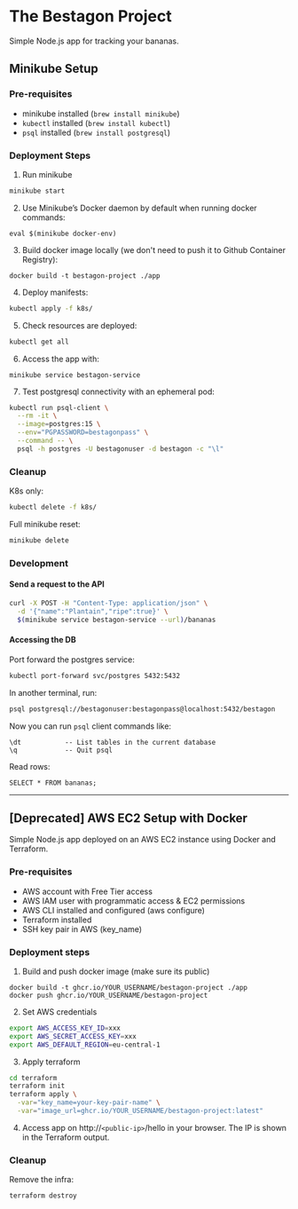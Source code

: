 # The Bestagon Project

Simple Node.js app for tracking your bananas.

## Minikube Setup

### Pre-requisites
* minikube installed (`brew install minikube`)
* `kubectl` installed (`brew install kubectl`)
* `psql` installed (`brew install postgresql`)

### Deployment Steps

1. Run minikube
```sh
minikube start
```

2. Use Minikube’s Docker daemon by default when running docker commands:
```
eval $(minikube docker-env)
```

3. Build docker image locally (we don't need to push it to Github Container Registry):
```
docker build -t bestagon-project ./app
```

4. Deploy manifests:
```sh
kubectl apply -f k8s/
```

5. Check resources are deployed:
```sh
kubectl get all
```

6. Access the app with:
```
minikube service bestagon-service
```

7. Test postgresql connectivity with an ephemeral pod:
```sh
kubectl run psql-client \
  --rm -it \
  --image=postgres:15 \
  --env="PGPASSWORD=bestagonpass" \
  --command -- \
  psql -h postgres -U bestagonuser -d bestagon -c "\l"
```

### Cleanup

K8s only:
```sh
kubectl delete -f k8s/
```

Full minikube reset:
```sh
minikube delete
```

### Development

#### Send a request to the API

```sh
curl -X POST -H "Content-Type: application/json" \
  -d '{"name":"Plantain","ripe":true}' \
  $(minikube service bestagon-service --url)/bananas
```

#### Accessing the DB

Port forward the postgres service:
```sh
kubectl port-forward svc/postgres 5432:5432
```

In another terminal, run:
```sh
psql postgresql://bestagonuser:bestagonpass@localhost:5432/bestagon
```

Now you can run `psql` client commands like:
```
\dt	          -- List tables in the current database
\q	          -- Quit psql
```

Read rows:
```
SELECT * FROM bananas;
```

---

## [Deprecated] AWS EC2 Setup with Docker

Simple Node.js app deployed on an AWS EC2 instance using Docker and Terraform.

### Pre-requisites
* AWS account with Free Tier access
* AWS IAM user with programmatic access & EC2 permissions
* AWS CLI installed and configured (aws configure)
* Terraform installed
* SSH key pair in AWS (key_name)

### Deployment steps

1. Build and push docker image (make sure its public)

```
docker build -t ghcr.io/YOUR_USERNAME/bestagon-project ./app
docker push ghcr.io/YOUR_USERNAME/bestagon-project
```

2. Set AWS credentials

```sh
export AWS_ACCESS_KEY_ID=xxx
export AWS_SECRET_ACCESS_KEY=xxx
export AWS_DEFAULT_REGION=eu-central-1
```

3. Apply terraform

```sh
cd terraform
terraform init
terraform apply \
  -var="key_name=your-key-pair-name" \
  -var="image_url=ghcr.io/YOUR_USERNAME/bestagon-project:latest"
```

4. Access app on http://`<public-ip>`/hello in your browser.
The IP is shown in the Terraform output.

### Cleanup

Remove the infra:
```sh
terraform destroy
```
